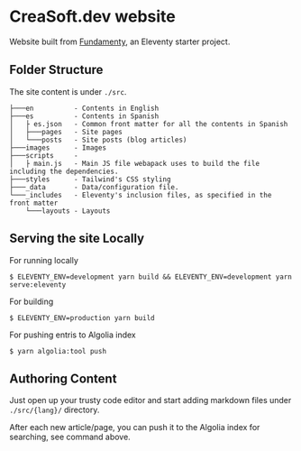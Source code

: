 CreaSoft.dev website
====================

Website built from [Fundamenty](https://fundamenty.netlify.app), an Eleventy starter project.

## Folder Structure
The site content is under `./src`.
```
├───en          - Contents in English
├───es          - Contents in Spanish
│   ├ es.json   - Common front matter for all the contents in Spanish 
│   ├───pages   - Site pages
│   └───posts   - Site posts (blog articles)
├───images      - Images
├───scripts     - 
│   ├ main.js   - Main JS file webapack uses to build the file including the dependencies.
├───styles      - Tailwind's CSS styling
├───_data       - Data/configuration file.
└───_includes   - Eleventy's inclusion files, as specified in the front matter 
    └───layouts - Layouts
```

## Serving the site Locally
For running locally
```
$ ELEVENTY_ENV=development yarn build && ELEVENTY_ENV=development yarn serve:eleventy
```
For building
```
$ ELEVENTY_ENV=production yarn build
```
For pushing entris to Algolia index
```
$ yarn algolia:tool push 
```

## Authoring Content
Just open up your trusty code editor and start adding markdown files under `./src/{lang}/` directory.

After each new article/page, you can push it to the Algolia index for searching, see command above.

